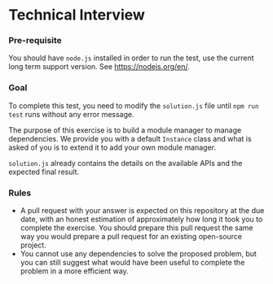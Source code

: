# Technical Interview

### Pre-requisite

You should have `node.js` installed in order to run the test, use the current long term support version. See https://nodejs.org/en/.

### Goal

To complete this test, you need to modify the `solution.js` file until `npm run test` runs without any error message.

The purpose of this exercise is to build a module manager to manage dependencies. We provide you with a default `Instance` class and what is asked of you is to extend it to add your own module manager.

`solution.js` already contains the details on the available APIs and the expected final result.

### Rules

* A pull request with your answer is expected on this repository at the due date, with an honest estimation of approximately how long it took you to complete the exercise. You should prepare this pull request the same way you would prepare a pull request for an existing open-source project.
* You cannot use any dependencies to solve the proposed problem, but you can still suggest what would have been useful to complete the problem in a more efficient way.
